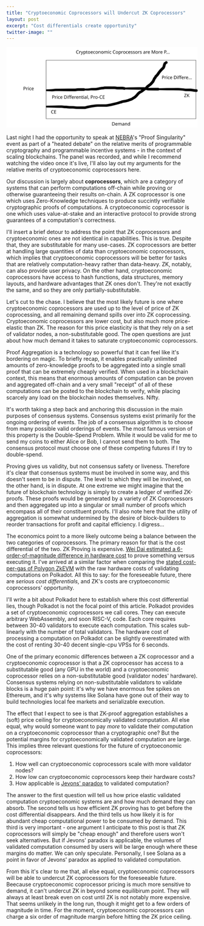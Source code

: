 ```yaml
---
title: "Cryptoeconomic Coprocessors will Undercut ZK Coprocessors"
layout: post
excerpt: "Cost differentials create opportunity"
twitter-image: ""
---
```


![](/assets/images/proofs_vs_incentives/PriceElasticity.svg)

Last night I had the opportunity to speak at [NEBRA](https://www.nebra.one/)'s "Proof Singularity" event as part of a "heated debate" on the relative merits of programmable cryptography and programmable incentive systems - in the context of scaling blockchains. The panel was recorded, and while I recommend watching the video once it's live, I'll also lay out my arguments for the relative merits of cryptoeconomic coprocessors here.

Our discussion is largely about **coprocessors**, which are a category of systems that can perform computations off-chain while proving or otherwise guaranteeing their results on-chain. A ZK coprocessor is one which uses Zero-Knowledge techniques to produce succintly verifiable cryptographic proofs of computations. A cryptoeconomic coprocessor is one which uses value-at-stake and an interactive protocol to provide strong guarantees of a computation's correctness.

I'll insert a brief detour to address the point that ZK coprocessors and cryptoeconomic ones are not identical in capabilities. This is true. Despite that, they are substitutable for many use-cases. ZK coprocessors are better at handling large quantities of data than cryptoeconomic coprocessors, which implies that cryptoeconomic coprocessors will be better for tasks that are relatively computation-heavy rather than data-heavy. ZK, notably, can also provide user privacy. On the other hand, cryptoeconomic coprocessors have access to hash functions, data structures, memory layouts, and hardware advantages that ZK ones don't. They're not exactly the same, and so they are only partially-substitutable.

Let's cut to the chase. I believe that the most likely future is one where cryptoeconomic coprocessors are used up to the level of price of ZK coprocessing, and all remaining demand spills over into ZK coprocessing. Cryptoeconomic coprocessors are lower cost, but also much more price-elastic than ZK. The reason for this price elasticity is that they rely on a set of validator nodes, a non-substitutable good. The open questions are just about how much demand it takes to saturate cryptoeconomic coprocessors.

Proof Aggregation is a technology so powerful that it can feel like it's bordering on magic. To briefly recap, it enables practically unlimited amounts of zero-knowledge proofs to be aggregated into a single small proof that can be extremely cheaply verified. When used in a blockchain context, this means that enormous amounts of computation can be proven and aggregated off-chain and a very small "receipt" of all of these computations can be posted to the blockchain to verify, while placing scarcely any load on the blockchain nodes themselves. Nifty.

It's worth taking a step back and anchoring this discussion in the main purposes of consensus systems. Consensus systems exist primarily for the ongoing ordering of events. The job of a consensus algorithm is to choose from many possible valid orderings of events. The most famous version of this property is the Double-Spend Problem. While it would be valid for me to send my coins to either Alice or Bob, I cannot send them to both. The consensus protocol must choose one of these competing futures if I try to double-spend.

Proving gives us validity, but not consensus safety or liveness. Therefore it's clear that consensus systems must be involved in some way, and this doesn't seem to be in dispute. The level to which they will be involved, on the other hand, is in dispute. At one extreme we might imagine that the future of blockchain technology is simply to create a ledger of verified ZK-proofs. These proofs would be generated by a variety of ZK Coprocessors and then aggregated up into a singular or small number of proofs which encompass all of their constituent proofs. I'll also note here that the utility of aggregation is somewhat undermined by the desire of block-builders to reorder transactions for profit and capital efficiency. I digress... 

The economics point to a more likely outcome being a balance between the two categories of coprocessors. The primary reason for that is the cost differential of the two. ZK Proving is expensive. [Wei Dai estimated a 6-order-of-magnitude difference in hardware cost](https://twitter.com/_weidai/status/1732436027388871100) to prove something versus executing it. I've arrived at a similar factor when comparing the [stated cost-per-gas of Polygon ZkEVM](https://twitter.com/eduadiez/status/1623723409115938820) with the raw hardware costs of validating computations on Polkadot. All this to say: for the foreseeable future, there are _serious cost differentials_, and ZK's costs are cryptoeconomic coprocessors' opportunity.

I'll write a bit about Polkadot here to establish where this cost differential lies, though Polkadot is not the focal point of this article. Polkadot provides a set of cryptoeconomic coprocessors we call cores. They can execute arbitrary WebAssembly, and soon RISC-V, code. Each core requires between 30-40 validators to execute each computation. This scales sub-linearly with the number of total validators. The hardware cost of processing a computation on Polkadot can be slightly overestimated with the cost of renting 30-40 decent single-cpu VPSs for 6 seconds.

One of the primary economic differences between a ZK coprocessor and a cryptoeconomic coprocessor is that a ZK coprocessor has access to a substitutable good (any GPU in the world) and a cryptoeconomic coprocessor relies on a non-substitutable good (validator nodes' hardware). Consensus systems relying on non-substitutable validators to validate blocks is a huge pain point: it's why we have enormous fee spikes on Ethereum, and it's why systems like Solana have gone out of their way to build technologies local fee markets and serializable execution. 

The effect that I expect to see is that ZK-proof aggregation establishes a (soft) price ceiling for cryptoeconomically validated computation. All else equal, why would someone want to pay _more_ to validate their computation on a cryptoeconomic coprocessor than a cryptographic one? But the potential margins for cryptoeconomically validated computation are large. This implies three relevant questions for the future of cryptoeconomic coprocessors:
  1. How well can cryptoeconomic coprocessors scale with more validator nodes?
  2. How low can cryptoeconomic coprocessors keep their hardware costs?
  3. How applicable is [Jevons' paradox](https://en.wikipedia.org/wiki/Jevons_paradox) to validated computation?

The answer to the first question will tell us how price elastic validated computation cryptoeconomic systems are and how much demand they can absorb. The second tells us how efficient ZK proving has to get before the cost differential disappears. And the third tells us how likely it is for abundant cheap computational power to be consumed by demand. This third is very important - one argument I anticipate to this post is that ZK coprocessors will simply be "cheap enough" and therefore users won't seek alternatives. But if Jevons' paradox is applicable, the volumes of validated computation consumed by users will be large enough where these margins do matter. We can only speculate. Personally, I see Solana as a point in favor of Jevons' paradox as applied to validated computation.

From this it's clear to me that, all else equal, cryptoeconomic coprocessors will be able to undercut ZK coprocessors for the foreseeable future. Beecause cryptoeconomic coprocessor pricing is much more sensitive to demand, it can't undercut ZK in beyond some equilibirum point. They will always at least break even on cost until ZK is not notably more expensive. That seems unlikely in the long run, though it might get to a few orders of magnitude in time. For the moment, cryptoeconomic coprocessors can charge a six order of magnitude margin before hitting the ZK price ceiling.
